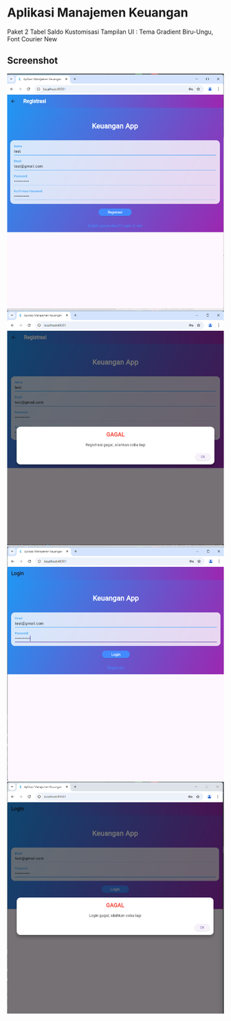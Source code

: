 # Aplikasi Manajemen Keuangan
Paket 2
Tabel Saldo
Kustomisasi Tampilan UI : Tema Gradient Biru-Ungu, Font Courier New


## Screenshot 
![Lampiran Registrasi](responsi_registrasi.png)
![Lampiran Registrasi](responsi_registrasi_gagal.png)
![Lampiran Login](responsi_login.png)
![Lampiran Login](responsi_login_gagal.png)



